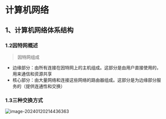 # 计算机网络

## 1、计算机网络体系结构

### 1.2因特网概述

> 因特网组成

- 边缘部分：由所有连接在因特网上的主机组成。这部分是由用户直接使用的，用来通信和资源共享
- 核心部分：由大量网络和连接这些网络的路由器组成。这部分是为边缘部分服务的（提供连通性和交换）

### 1.3三种交换方式

![image-20240120214436363](https://gitee.com/lyydsheep/pic/raw/master/202401202144501.png)